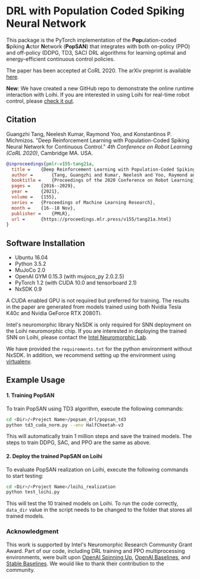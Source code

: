 # DRL with Population Coded Spiking Neural Network

This package is the PyTorch implementation of the **Pop**ulation-coded **S**piking **A**ctor **N**etwork (**PopSAN**) that integrates with both on-policy (PPO) and off-policy (DDPG, TD3, SAC) DRL algorithms for learning optimal and energy-efficient continuous control policies.

The paper has been accepted at CoRL 2020.
The arXiv preprint is available [here](https://arxiv.org/abs/2010.09635).

**New**: We have created a new GitHub repo to demonstrate the online runtime interaction with Loihi. If you are interested in using Loihi for real-time robot control, please [check it out](https://github.com/michaelgzt/loihi-control-loop-demo).

## Citation ##

Guangzhi Tang, Neelesh Kumar, Raymond Yoo, and Konstantinos P. Michmizos. 
"Deep Reinforcement Learning with Population-Coded Spiking Neural Network for Continuous Control." *4th Conference on Robot Learning (CoRL 2020)*, Cambridge MA. USA.

```bibtex
@inproceedings{pmlr-v155-tang21a,
  title = 	 {Deep Reinforcement Learning with Population-Coded Spiking Neural Network for Continuous Control},
  author =       {Tang, Guangzhi and Kumar, Neelesh and Yoo, Raymond and Michmizos, Konstantinos},
  booktitle = 	 {Proceedings of the 2020 Conference on Robot Learning},
  pages = 	 {2016--2029},
  year = 	 {2021},
  volume = 	 {155},
  series = 	 {Proceedings of Machine Learning Research},
  month = 	 {16--18 Nov},
  publisher =    {PMLR},
  url = 	 {https://proceedings.mlr.press/v155/tang21a.html}
}
```

## Software Installation ##

* Ubuntu 16.04
* Python 3.5.2
* MuJoCo 2.0
* OpenAI GYM 0.15.3 (with mujoco_py 2.0.2.5)
* PyTorch 1.2 (with CUDA 10.0 and tensorboard 2.1)
* NxSDK 0.9

A CUDA enabled GPU is not required but preferred for training. 
The results in the paper are generated from models trained using both Nvidia Tesla K40c and Nvidia GeForce RTX 2080Ti.

Intel's neuromorphic library NxSDK is only required for SNN deployment on the Loihi neuromorphic chip. 
If you are interested in deploying the trained SNN on Loihi, please contact the [Intel Neuromorphic Lab](https://www.intel.com/content/www/us/en/research/neuromorphic-community.html).

We have provided the `requirements.txt` for the python environment without NxSDK. In addition, we recommend setting up the environment using [virtualenv](https://pypi.org/project/virtualenv/).

## Example Usage ##

#### 1. Training PopSAN ####

To train PopSAN using TD3 algorithm, execute the following commands:

```bash
cd <Dir>/<Project Name>/popsan_drl/popsan_td3
python td3_cuda_norm.py --env HalfCheetah-v3
```

This will automatically train 1 million steps and save the trained models. The steps to train DDPG, SAC, and PPO are the same as above.

#### 2. Deploy the trained PopSAN on Loihi ####

To evaluate PopSAN realization on Loihi, execute the following commands to start testing:

```bash
cd <Dir>/<Project Name>/loihi_realization
python test_loihi.py
```

This will test the 10 trained models on Loihi. To run the code correctly, `data_dir` value in the script needs to be changed to the folder that stores all trained models.

### Acknowledgment ###

This work is supported by Intel's Neuromorphic Research Community Grant Award. Part of our code, including DRL training and PPO multiprocessing environments, were built upon [OpenAI Spinning Up](https://github.com/openai/spinningup), [OpenAI Baselines](https://github.com/openai/baselines), and [Stable Baselines](https://github.com/hill-a/stable-baselines). We would like to thank their contribution to the community.
